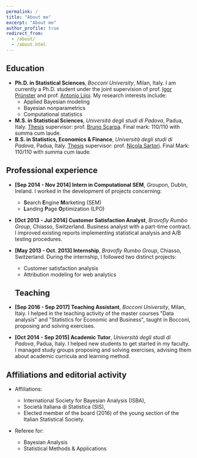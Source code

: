 ```yaml
---
permalink: /
title: "About me"
excerpt: "About me"
author_profile: true
redirect_from:
  - /about/
  - /about.html
---
```


## Education

* **Ph.D. in Statistical Sciences**, *Bocconi University*, Milan, Italy. I am currently a Ph.D. student under the joint supervision of prof. [Igor Prünster](http://mypage.unibocconi.eu/igorpruenster/) and prof. [Antonio Lijoi](http://mypage.unibocconi.eu/antoniolijoi/). My research interests include:
    * Applied Bayesian modeling
    * Bayesian nonparametrics
    * Computational statistics
* **M.S. in Statistical Sciences**, *Università degli studi di Padova*, Padua, Italy. [Thesis](http://tesi.cab.unipd.it/49380/1/Rigon_Tommaso.pdf) supervisor: prof. [Bruno Scarpa](http://homes.stat.unipd.it/bruno/). Final mark: 110/110 with summa cum laude.
* **B.S. in Statistics, Economics & Finance**, *Università degli studi di Padova*, Padua, Italy. [Thesis](http://tesi.cab.unipd.it/42884/1/Rigon_Tommaso.pdf) supervisor: prof. [Nicola Sartori](https://homes.stat.unipd.it/nicolasartori/en/content/home). Final Mark: 110/110 with summa cum laude.


## Professional experience

* **[Sep  2014 - Nov  2014] Intern in Computational SEM**, *Groupon*, Dublin, Ireland. I worked in the development of projects concerning:
    * **S**earch **E**ngine **M**arketing (SEM)
    * **L**anding **P**age **O**ptimization (LPO)

* **[Oct  2013 - Jul  2014] Customer Satisfaction Analyst**, *Bravofly Rumbo Group*, Chiasso, Switzerland. Business analyst with a part-time contract. I improved existing reports implementing statistical analysis and A/B testing procedures.

* **[May 2013 - Oct. 2013] Internship**, *Bravofly Rumbo Group*, Chiasso, Switzerland. During the internship, I followed two distinct projects:
    * Customer satisfaction analysis
    * Attribution modeling for web analytics

  ##  Teaching
  
* **[Sep 2016 - Sep 2017] Teaching Assistant**, *Bocconi University*, Milan, Italy. I helped in the teaching activity of the master courses "Data analysis" and "Statistics for Economic and Business", taught in Bocconi, proposing and solving exercises.
*  **[Oct 2014 - Sep 2015] Academic Tutor**, *Università degli studi di Padova*, Padua, Italy. I helped new students to get started in my faculty. I managed study groups proposing and solving exercises, advising them about academic curricula and learning method.
  
  ## Affiliations and editorial activity
  
  * Affiliations:
      * International Society for Bayesian Analysis (ISBA),
      * Società Italiana di Statistica (SIS),
      * Elected member of the board (2016) of the young section of the Italian Statistical Society.
  
  * Referee for:
      * Bayesian Analysis
      * Statistical Methods & Applications
  
